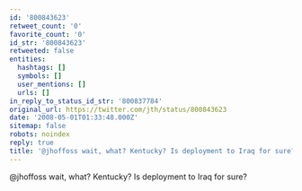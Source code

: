 ```yaml
---
id: '800843623'
retweet_count: '0'
favorite_count: '0'
id_str: '800843623'
retweeted: false
entities:
  hashtags: []
  symbols: []
  user_mentions: []
  urls: []
in_reply_to_status_id_str: '800837784'
original_url: https://twitter.com/jth/status/800843623
date: '2008-05-01T01:33:48.000Z'
sitemap: false
robots: noindex
reply: true
title: '@jhoffoss wait, what? Kentucky? Is deployment to Iraq for sure?'
---
```


@jhoffoss wait, what? Kentucky? Is deployment to Iraq for sure?